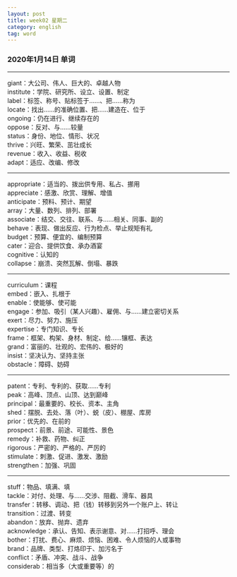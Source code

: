 ```yaml
---
layout: post  
title: week02 星期二  
category: english  
tag: word  
---
```

### 2020年1月14日 单词
- - -
giant：大公司、伟人、巨大的、卓越人物  
institute：学院、研究所、设立、设置、制定  
label：标签、称号、贴标签于……、把……称为  
locate：找出……的准确位置、把……建造在、位于  
ongoing：仍在进行、继续存在的  
oppose：反对、与……较量  
status：身份、地位、情形、状况  
thrive：兴旺、繁荣、茁壮成长  
revenue：收入、收益、税收  
adapt：适应、改编、修改  
- - -
appropriate：适当的、拨出供专用、私占、挪用  
appreciate：感激、欣赏、理解、增值  
anticipate：预料、预计、期望  
array：大量、数列、排列、部署  
associate：结交、交往、联系、与……相关、同事、副的  
behave：表现、做出反应、行为检点、举止规矩有礼  
budget：预算、便宜的、编制预算  
cater：迎合、提供饮食、承办酒宴  
cognitive：认知的  
collapse：崩溃、突然瓦解、倒塌、暴跌  
- - -
curriculum：课程  
embed：嵌入、扎根于  
enable：使能够、使可能  
engage：参加、吸引（某人兴趣）、雇佣、与……建立密切关系  
exert：尽力、努力、施压  
expertise：专门知识、专长  
frame：框架、构架、身材、制定、给……镶框、表达  
grand：富丽的、壮观的、宏伟的、极好的  
insist：坚决认为、坚持主张  
obstacle：障碍、妨碍  
- - -
patent：专利、专利的、获取……专利  
peak：高峰、顶点、山顶、达到巅峰  
principal：最重要的、校长、资本、主角  
shed：摆脱、去处、落（叶）、蜕（皮）、棚屋、库房  
prior：优先的、在前的  
prospect：前景、前途、可能性、景色  
remedy：补救、药物、纠正  
rigorous：严密的、严格的、严厉的  
stimulate：刺激、促进、激发、激励  
strengthen：加强、巩固  
- - -
stuff：物品、填满、填  
tackle：对付、处理、与……交涉、阻截、滑车、器具  
transfer：转移、调动、把（钱）转移到另外一个账户上、转让  
transition：过渡、转变  
abandon：放弃、抛弃、遗弃  
acknowledge：承认、告知、表示谢意、对……打招呼、理会  
bother：打扰、费心、麻烦、烦恼、困难、令人烦恼的人或事物  
brand：品牌、类型、打烙印于、加污名于  
conflict：矛盾、冲突、战斗、战争  
considerab：相当多（大或重要等）的
